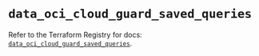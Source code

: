 # `data_oci_cloud_guard_saved_queries`

Refer to the Terraform Registry for docs: [`data_oci_cloud_guard_saved_queries`](https://registry.terraform.io/providers/oracle/oci/6.18.0/docs/data-sources/cloud_guard_saved_queries).
